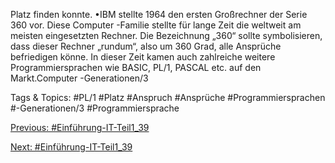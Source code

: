 Platz finden konnte. 
•IBM stellte 1964 den ersten Großrechner der Serie 360 vor. Diese Computer -Familie stellte für lange 
Zeit die weltweit am meisten eingesetzten Rechner. Die Bezeichnung „360“ sollte symbolisieren, dass 
dieser Rechner „rundum“, also um 360 Grad, alle Ansprüche befriedigen könne. In dieser Zeit kamen 
auch zahlreiche weitere Programmiersprachen wie BASIC, PL/1, PASCAL etc. auf den Markt.Computer -Generationen/3

   Tags & Topics:
   #PL/1
   #Platz
   #Anspruch
   #Ansprüche
   #Programmiersprachen
   #-Generationen/3
   #Programmiersprache

[Previous: #Einführung-IT-Teil1_39](Einführung-IT-Teil1_39.md)

[Next: #Einführung-IT-Teil1_39](Einführung-IT-Teil1_39.md)